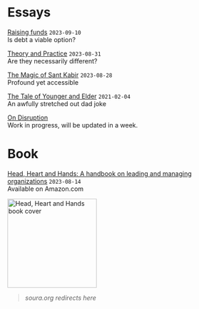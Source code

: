 # Essays
[Raising funds](essays/raisingFunds.md) `2023-09-10`  
Is debt a viable option?

[Theory and Practice](essays/theoryAndPractice.md) `2023-08-31`   
Are they necessarily different?

[The Magic of Sant Kabir](essays/kabirVaani.md) `2023-08-28`  
Profound yet accessible

[The Tale of Younger and Elder](essays/youngerAndElder.md) `2021-02-04`  
An awfully stretched out dad joke

[On Disruption](_posts/onDisruption.md)  
Work in progress, will be updated in a week.

# Book
[Head, Heart and Hands: A handbook on leading and managing organizations](https://www.amazon.com/dp/B0CFRDTV12) `2023-08-14`     
Available on Amazon.com

<img src = "https://github.com/soura-b/soura-b.github.io/assets/20471068/1b946035-c98a-42b5-9ab6-19b9451bf612" alt="Head, Heart and Hands book cover" width="200">


> _soura.org redirects here_
